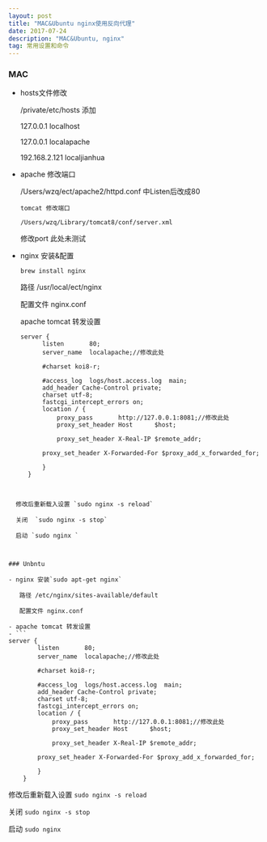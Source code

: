 ```yaml
---
layout: post
title: "MAC&Ubuntu nginx使用反向代理"
date: 2017-07-24
description: "MAC&Ubuntu, nginx"
tag: 常用设置和命令 
--- 
```

### MAC

- hosts文件修改
  
  /private/etc/hosts 添加
  
  127.0.0.1 localhost
  
  127.0.0.1 localapache
  
  192.168.2.121 localjianhua
- apache 修改端口

    /Users/wzq/ect/apache2/httpd.conf 中Listen后改成80
  
      tomcat 修改端口
    
      /Users/wzq/Library/tomcat8/conf/server.xml
    修改port 此处未测试



- nginx 安装&配置

  
  `brew install nginx`
  
  路径 /usr/local/ect/nginx
  
  配置文件 nginx.conf 
  
  apache tomcat 转发设置
  
  ```
  server {
        listen       80;
        server_name  localapache;//修改此处

        #charset koi8-r;

        #access_log  logs/host.access.log  main;
        add_header Cache-Control private;
        charset utf-8;
        fastcgi_intercept_errors on;
        location / {
            proxy_pass       http://127.0.0.1:8081;//修改此处
            proxy_set_header Host      $host;

            proxy_set_header X-Real-IP $remote_addr;

        proxy_set_header X-Forwarded-For $proxy_add_x_forwarded_for;

        }
    }
```

  
  修改后重新载入设置 `sudo nginx -s reload`
  
  关闭  `sudo nginx -s stop`
  
  启动 `sudo nginx `



### Unbntu

- nginx 安装`sudo apt-get nginx`

   路径 /etc/nginx/sites-available/default   

   配置文件 nginx.conf    

- apache tomcat 转发设置  
- ```
server {
        listen       80;
        server_name  localapache;//修改此处

        #charset koi8-r;

        #access_log  logs/host.access.log  main;
        add_header Cache-Control private;
        charset utf-8;
        fastcgi_intercept_errors on;
        location / {
            proxy_pass       http://127.0.0.1:8081;//修改此处
            proxy_set_header Host      $host;

            proxy_set_header X-Real-IP $remote_addr;

        proxy_set_header X-Forwarded-For $proxy_add_x_forwarded_for;

        }
    }
``` 

修改后重新载入设置 `sudo nginx -s reload  `

关闭  `sudo nginx -s stop ` 

启动 `sudo nginx `











  